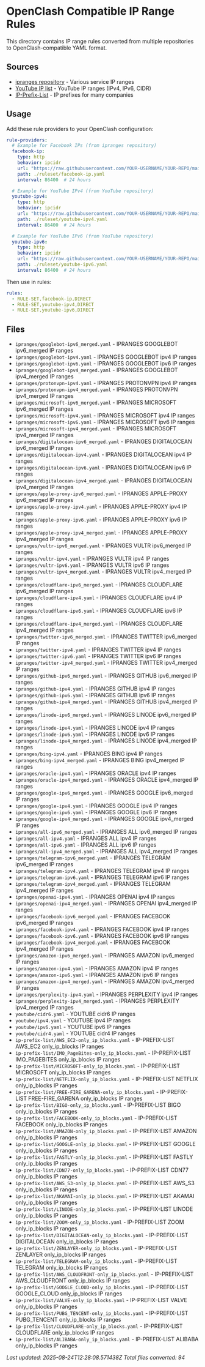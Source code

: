 # OpenClash Compatible IP Range Rules

This directory contains IP range rules converted from multiple repositories to OpenClash-compatible YAML format.

## Sources

- [ipranges repository](https://github.com/lord-alfred/ipranges) - Various service IP ranges
- [YouTube IP list](https://github.com/touhidurrr/iplist-youtube) - YouTube IP ranges (IPv4, IPv6, CIDR)
- [IP-Prefix-List](https://github.com/sakib-m/IP-Prefix-List) - IP prefixes for many companies

## Usage

Add these rule providers to your OpenClash configuration:

```yaml
rule-providers:
  # Example for Facebook IPs (from ipranges repository)
  facebook-ip:
    type: http
    behavior: ipcidr
    url: "https://raw.githubusercontent.com/YOUR-USERNAME/YOUR-REPO/main/openclash-rules/ipranges/facebook-ipv4.yaml"
    path: ./ruleset/facebook-ip.yaml
    interval: 86400  # 24 hours

  # Example for YouTube IPv4 (from YouTube repository)
  youtube-ipv4:
    type: http
    behavior: ipcidr
    url: "https://raw.githubusercontent.com/YOUR-USERNAME/YOUR-REPO/main/openclash-rules/youtube/ipv4.yaml"
    path: ./ruleset/youtube-ipv4.yaml
    interval: 86400  # 24 hours

  # Example for YouTube IPv6 (from YouTube repository)
  youtube-ipv6:
    type: http
    behavior: ipcidr
    url: "https://raw.githubusercontent.com/YOUR-USERNAME/YOUR-REPO/main/openclash-rules/youtube/ipv6.yaml"
    path: ./ruleset/youtube-ipv6.yaml
    interval: 86400  # 24 hours
```

Then use in rules:
```yaml
rules:
  - RULE-SET,facebook-ip,DIRECT
  - RULE-SET,youtube-ipv4,DIRECT
  - RULE-SET,youtube-ipv6,DIRECT
```

## Files

- `ipranges/googlebot-ipv6_merged.yaml` - IPRANGES GOOGLEBOT ipv6_merged IP ranges
- `ipranges/googlebot-ipv4.yaml` - IPRANGES GOOGLEBOT ipv4 IP ranges
- `ipranges/googlebot-ipv6.yaml` - IPRANGES GOOGLEBOT ipv6 IP ranges
- `ipranges/googlebot-ipv4_merged.yaml` - IPRANGES GOOGLEBOT ipv4_merged IP ranges
- `ipranges/protonvpn-ipv4.yaml` - IPRANGES PROTONVPN ipv4 IP ranges
- `ipranges/protonvpn-ipv4_merged.yaml` - IPRANGES PROTONVPN ipv4_merged IP ranges
- `ipranges/microsoft-ipv6_merged.yaml` - IPRANGES MICROSOFT ipv6_merged IP ranges
- `ipranges/microsoft-ipv4.yaml` - IPRANGES MICROSOFT ipv4 IP ranges
- `ipranges/microsoft-ipv6.yaml` - IPRANGES MICROSOFT ipv6 IP ranges
- `ipranges/microsoft-ipv4_merged.yaml` - IPRANGES MICROSOFT ipv4_merged IP ranges
- `ipranges/digitalocean-ipv6_merged.yaml` - IPRANGES DIGITALOCEAN ipv6_merged IP ranges
- `ipranges/digitalocean-ipv4.yaml` - IPRANGES DIGITALOCEAN ipv4 IP ranges
- `ipranges/digitalocean-ipv6.yaml` - IPRANGES DIGITALOCEAN ipv6 IP ranges
- `ipranges/digitalocean-ipv4_merged.yaml` - IPRANGES DIGITALOCEAN ipv4_merged IP ranges
- `ipranges/apple-proxy-ipv6_merged.yaml` - IPRANGES APPLE-PROXY ipv6_merged IP ranges
- `ipranges/apple-proxy-ipv4.yaml` - IPRANGES APPLE-PROXY ipv4 IP ranges
- `ipranges/apple-proxy-ipv6.yaml` - IPRANGES APPLE-PROXY ipv6 IP ranges
- `ipranges/apple-proxy-ipv4_merged.yaml` - IPRANGES APPLE-PROXY ipv4_merged IP ranges
- `ipranges/vultr-ipv6_merged.yaml` - IPRANGES VULTR ipv6_merged IP ranges
- `ipranges/vultr-ipv4.yaml` - IPRANGES VULTR ipv4 IP ranges
- `ipranges/vultr-ipv6.yaml` - IPRANGES VULTR ipv6 IP ranges
- `ipranges/vultr-ipv4_merged.yaml` - IPRANGES VULTR ipv4_merged IP ranges
- `ipranges/cloudflare-ipv6_merged.yaml` - IPRANGES CLOUDFLARE ipv6_merged IP ranges
- `ipranges/cloudflare-ipv4.yaml` - IPRANGES CLOUDFLARE ipv4 IP ranges
- `ipranges/cloudflare-ipv6.yaml` - IPRANGES CLOUDFLARE ipv6 IP ranges
- `ipranges/cloudflare-ipv4_merged.yaml` - IPRANGES CLOUDFLARE ipv4_merged IP ranges
- `ipranges/twitter-ipv6_merged.yaml` - IPRANGES TWITTER ipv6_merged IP ranges
- `ipranges/twitter-ipv4.yaml` - IPRANGES TWITTER ipv4 IP ranges
- `ipranges/twitter-ipv6.yaml` - IPRANGES TWITTER ipv6 IP ranges
- `ipranges/twitter-ipv4_merged.yaml` - IPRANGES TWITTER ipv4_merged IP ranges
- `ipranges/github-ipv6_merged.yaml` - IPRANGES GITHUB ipv6_merged IP ranges
- `ipranges/github-ipv4.yaml` - IPRANGES GITHUB ipv4 IP ranges
- `ipranges/github-ipv6.yaml` - IPRANGES GITHUB ipv6 IP ranges
- `ipranges/github-ipv4_merged.yaml` - IPRANGES GITHUB ipv4_merged IP ranges
- `ipranges/linode-ipv6_merged.yaml` - IPRANGES LINODE ipv6_merged IP ranges
- `ipranges/linode-ipv4.yaml` - IPRANGES LINODE ipv4 IP ranges
- `ipranges/linode-ipv6.yaml` - IPRANGES LINODE ipv6 IP ranges
- `ipranges/linode-ipv4_merged.yaml` - IPRANGES LINODE ipv4_merged IP ranges
- `ipranges/bing-ipv4.yaml` - IPRANGES BING ipv4 IP ranges
- `ipranges/bing-ipv4_merged.yaml` - IPRANGES BING ipv4_merged IP ranges
- `ipranges/oracle-ipv4.yaml` - IPRANGES ORACLE ipv4 IP ranges
- `ipranges/oracle-ipv4_merged.yaml` - IPRANGES ORACLE ipv4_merged IP ranges
- `ipranges/google-ipv6_merged.yaml` - IPRANGES GOOGLE ipv6_merged IP ranges
- `ipranges/google-ipv4.yaml` - IPRANGES GOOGLE ipv4 IP ranges
- `ipranges/google-ipv6.yaml` - IPRANGES GOOGLE ipv6 IP ranges
- `ipranges/google-ipv4_merged.yaml` - IPRANGES GOOGLE ipv4_merged IP ranges
- `ipranges/all-ipv6_merged.yaml` - IPRANGES ALL ipv6_merged IP ranges
- `ipranges/all-ipv4.yaml` - IPRANGES ALL ipv4 IP ranges
- `ipranges/all-ipv6.yaml` - IPRANGES ALL ipv6 IP ranges
- `ipranges/all-ipv4_merged.yaml` - IPRANGES ALL ipv4_merged IP ranges
- `ipranges/telegram-ipv6_merged.yaml` - IPRANGES TELEGRAM ipv6_merged IP ranges
- `ipranges/telegram-ipv4.yaml` - IPRANGES TELEGRAM ipv4 IP ranges
- `ipranges/telegram-ipv6.yaml` - IPRANGES TELEGRAM ipv6 IP ranges
- `ipranges/telegram-ipv4_merged.yaml` - IPRANGES TELEGRAM ipv4_merged IP ranges
- `ipranges/openai-ipv4.yaml` - IPRANGES OPENAI ipv4 IP ranges
- `ipranges/openai-ipv4_merged.yaml` - IPRANGES OPENAI ipv4_merged IP ranges
- `ipranges/facebook-ipv6_merged.yaml` - IPRANGES FACEBOOK ipv6_merged IP ranges
- `ipranges/facebook-ipv4.yaml` - IPRANGES FACEBOOK ipv4 IP ranges
- `ipranges/facebook-ipv6.yaml` - IPRANGES FACEBOOK ipv6 IP ranges
- `ipranges/facebook-ipv4_merged.yaml` - IPRANGES FACEBOOK ipv4_merged IP ranges
- `ipranges/amazon-ipv6_merged.yaml` - IPRANGES AMAZON ipv6_merged IP ranges
- `ipranges/amazon-ipv4.yaml` - IPRANGES AMAZON ipv4 IP ranges
- `ipranges/amazon-ipv6.yaml` - IPRANGES AMAZON ipv6 IP ranges
- `ipranges/amazon-ipv4_merged.yaml` - IPRANGES AMAZON ipv4_merged IP ranges
- `ipranges/perplexity-ipv4.yaml` - IPRANGES PERPLEXITY ipv4 IP ranges
- `ipranges/perplexity-ipv4_merged.yaml` - IPRANGES PERPLEXITY ipv4_merged IP ranges
- `youtube/cidr6.yaml` - YOUTUBE  cidr6 IP ranges
- `youtube/ipv4.yaml` - YOUTUBE  ipv4 IP ranges
- `youtube/ipv6.yaml` - YOUTUBE  ipv6 IP ranges
- `youtube/cidr4.yaml` - YOUTUBE  cidr4 IP ranges
- `ip-prefix-list/AWS_EC2-only_ip_blocks.yaml` - IP-PREFIX-LIST AWS_EC2 only_ip_blocks IP ranges
- `ip-prefix-list/IMO_PageBites-only_ip_blocks.yaml` - IP-PREFIX-LIST IMO_PAGEBITES only_ip_blocks IP ranges
- `ip-prefix-list/MICROSOFT-only_ip_blocks.yaml` - IP-PREFIX-LIST MICROSOFT only_ip_blocks IP ranges
- `ip-prefix-list/NETFLIX-only_ip_blocks.yaml` - IP-PREFIX-LIST NETFLIX only_ip_blocks IP ranges
- `ip-prefix-list/FREE-FIRE_GARENA-only_ip_blocks.yaml` - IP-PREFIX-LIST FREE-FIRE_GARENA only_ip_blocks IP ranges
- `ip-prefix-list/BIGO-only_ip_blocks.yaml` - IP-PREFIX-LIST BIGO only_ip_blocks IP ranges
- `ip-prefix-list/FACEBOOK-only_ip_blocks.yaml` - IP-PREFIX-LIST FACEBOOK only_ip_blocks IP ranges
- `ip-prefix-list/AMAZON-only_ip_blocks.yaml` - IP-PREFIX-LIST AMAZON only_ip_blocks IP ranges
- `ip-prefix-list/GOOGLE-only_ip_blocks.yaml` - IP-PREFIX-LIST GOOGLE only_ip_blocks IP ranges
- `ip-prefix-list/FASTLY-only_ip_blocks.yaml` - IP-PREFIX-LIST FASTLY only_ip_blocks IP ranges
- `ip-prefix-list/CDN77-only_ip_blocks.yaml` - IP-PREFIX-LIST CDN77 only_ip_blocks IP ranges
- `ip-prefix-list/AWS_S3-only_ip_blocks.yaml` - IP-PREFIX-LIST AWS_S3 only_ip_blocks IP ranges
- `ip-prefix-list/AKAMAI-only_ip_blocks.yaml` - IP-PREFIX-LIST AKAMAI only_ip_blocks IP ranges
- `ip-prefix-list/LINODE-only_ip_blocks.yaml` - IP-PREFIX-LIST LINODE only_ip_blocks IP ranges
- `ip-prefix-list/ZOOM-only_ip_blocks.yaml` - IP-PREFIX-LIST ZOOM only_ip_blocks IP ranges
- `ip-prefix-list/DIGITALOCEAN-only_ip_blocks.yaml` - IP-PREFIX-LIST DIGITALOCEAN only_ip_blocks IP ranges
- `ip-prefix-list/ZENLAYER-only_ip_blocks.yaml` - IP-PREFIX-LIST ZENLAYER only_ip_blocks IP ranges
- `ip-prefix-list/TELEGRAM-only_ip_blocks.yaml` - IP-PREFIX-LIST TELEGRAM only_ip_blocks IP ranges
- `ip-prefix-list/AWS_CLOUDFRONT-only_ip_blocks.yaml` - IP-PREFIX-LIST AWS_CLOUDFRONT only_ip_blocks IP ranges
- `ip-prefix-list/GOOGLE_CLOUD-only_ip_blocks.yaml` - IP-PREFIX-LIST GOOGLE_CLOUD only_ip_blocks IP ranges
- `ip-prefix-list/VALVE-only_ip_blocks.yaml` - IP-PREFIX-LIST VALVE only_ip_blocks IP ranges
- `ip-prefix-list/PUBG_TENCENT-only_ip_blocks.yaml` - IP-PREFIX-LIST PUBG_TENCENT only_ip_blocks IP ranges
- `ip-prefix-list/CLOUDFLARE-only_ip_blocks.yaml` - IP-PREFIX-LIST CLOUDFLARE only_ip_blocks IP ranges
- `ip-prefix-list/ALIBABA-only_ip_blocks.yaml` - IP-PREFIX-LIST ALIBABA only_ip_blocks IP ranges

*Last updated: 2025-08-24T12:28:08.571438Z*
*Total files converted: 94*
